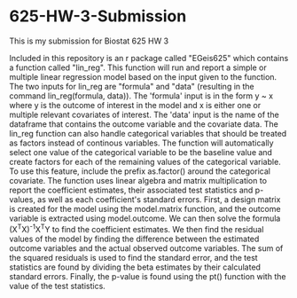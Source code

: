 # 625-HW-3-Submission
This is my submission for Biostat 625 HW 3

Included in this repository is an r package called "EGeis625" which contains a function called "lin_reg". This function will run and report a simple or multiple linear regression model based on the input given to the function. The two inputs for lin_reg are "formula" and "data" (resulting in the command lin_reg(formula, data)). The 'formula' input is in the form y ~ x where y is the outcome of interest in the model and x is either one or multiple relevant covariates of interest. The 'data' input is the name of the dataframe that contains the outcome variable and the covariate data. The lin_reg function can also handle categorical variables that should be treated as factors instead of continous variables. The function will automatically select one value of the categorical variable to be the baseline value and create factors for each of the remaining values of the categorical variable. To use this feature, include the prefix as.factor() around the categorical covariate. The function uses linear algebra and matrix multiplication to report the coefficient estimates, their associated test statistics and p-values, as well as each coefficient's standard errors. First, a design matrix is created for the model using the model.matrix function, and the outcome variable is extracted using model.outcome. We can then solve the formula (X<sup>T</sup>X)<sup>-1</sup>X<sup>T</sup>Y to find the coefficient estimates. We then find the residual values of the model by finding the difference between the estimated outcome variables and the actual observed outcome variables. The sum of the squared residuals is used to find the standard error, and the test statistics are found by dividing the beta estimates by their calculated standard errors. Finally, the p-value is found using the pt() function with the value of the test statistics. 
